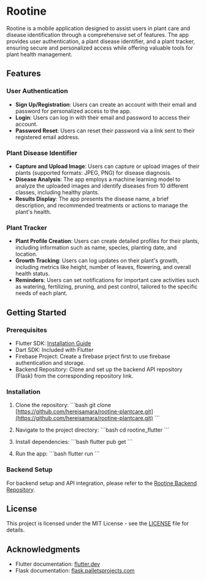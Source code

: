 
# Rootine


Rootine is a mobile application designed to assist users in plant care and disease identification through a comprehensive set of features. The app provides user authentication, a plant disease identifier, and a plant tracker, ensuring secure and personalized access while offering valuable tools for plant health management.

## Features

### User Authentication
- **Sign Up/Registration**: Users can create an account with their email and password for personalized access to the app.
- **Login**: Users can log in with their email and password to access their account.
- **Password Reset**: Users can reset their password via a link sent to their registered email address.

### Plant Disease Identifier
- **Capture and Upload Image**: Users can capture or upload images of their plants (supported formats: JPEG, PNG) for disease diagnosis.
- **Disease Analysis**: The app employs a machine learning model to analyze the uploaded images and identify diseases from 10 different classes, including healthy plants.
- **Results Display**: The app presents the disease name, a brief description, and recommended treatments or actions to manage the plant's health.

### Plant Tracker
- **Plant Profile Creation**: Users can create detailed profiles for their plants, including information such as name, species, planting date, and location.
- **Growth Tracking**: Users can log updates on their plant's growth, including metrics like height, number of leaves, flowering, and overall health status.
- **Reminders**: Users can set notifications for important care activities such as watering, fertilizing, pruning, and pest control, tailored to the specific needs of each plant.

## Getting Started

### Prerequisites
- Flutter SDK: [Installation Guide](https://flutter.dev/docs/get-started/install)
- Dart SDK: Included with Flutter
- Firebase Project: Create a firebase prject first to use firebase authentication and storage.
- Backend Repository: Clone and set up the backend API repository (Flask) from the corresponding repository link.

### Installation

1. Clone the repository:
   \`\`\`bash
   git clone [https://github.com/hereisamara/rootine-plantcare.git](https://github.com/hereisamara/rootine-plantcare.git)
   \`\`\`

2. Navigate to the project directory:
   \`\`\`bash
   cd rootine_flutter
   \`\`\`

3. Install dependencies:
   \`\`\`bash
   flutter pub get
   \`\`\`

4. Run the app:
   \`\`\`bash
   flutter run
   \`\`\`

### Backend Setup
For backend setup and API integration, please refer to the [Rootine Backend Repository](https://github.com/hereisamara/rootine_flask).

## License

This project is licensed under the MIT License - see the [LICENSE](LICENSE) file for details.

## Acknowledgments

- Flutter documentation: [flutter.dev](https://flutter.dev/docs)
- Flask documentation: [flask.palletsprojects.com](https://flask.palletsprojects.com/en/2.0.x/)

